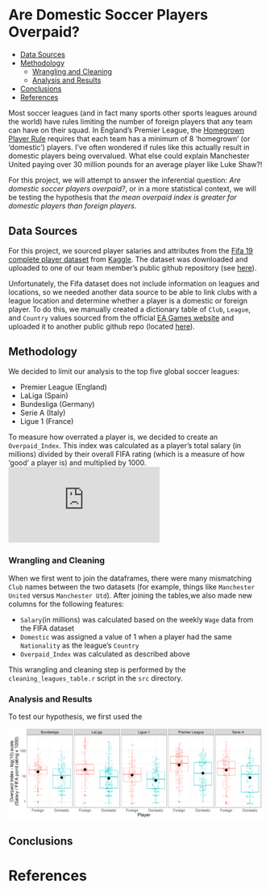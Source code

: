 Are Domestic Soccer Players Overpaid?
================

  - [Data Sources](#data-sources)
  - [Methodology](#methodology)
      - [Wrangling and Cleaning](#wrangling-and-cleaning)
      - [Analysis and Results](#analysis-and-results)
  - [Conclusions](#conclusions)
  - [References](#references)

Most soccer leagues (and in fact many sports other sports leagues around
the world) have rules limiting the number of foreign players that any
team can have on their squad. In England’s Premier League, the
[Homegrown Player
Rule](https://en.wikipedia.org/wiki/Homegrown_Player_Rule_\(England\))
requires that each team has a minimum of 8 ‘homegrown’ (or ‘domestic’)
players. I’ve often wondered if rules like this actually result in
domestic players being overvalued. What else could explain Manchester
United paying over 30 million pounds for an average player like Luke
Shaw?\!

For this project, we will attempt to answer the inferential question:
*Are domestic soccer players overpaid?*, or in a more statistical
context, we will be testing the hypothesis that *the mean overpaid index
is greater for domestic players than foreign players*.

## Data Sources

For this project, we sourced player salaries and attributes from the
[Fifa 19 complete player
dataset](https://www.kaggle.com/karangadiya/fifa19) from
[Kaggle](www.kaggle.com). The dataset was downloaded and uploaded to one
of our team member’s public github repository (see
[here](https://raw.githubusercontent.com/mglu123/live_dash_demo/master/data-2.csv)).

Unfortunately, the Fifa dataset does not include information on leagues
and locations, so we needed another data source to be able to link clubs
with a league location and determine whether a player is a domestic or
foreign player. To do this, we manually created a dictionary table of
`Club`, `League`, and `Country` values sourced from the official [EA
Games
website](https://www.ea.com/games/fifa/news/fifa-19-leagues-and-teams)
and uploaded it to another public github repo (located
[here](https://github.com/hwilliams10/fifa_data/blob/master/clubs_and_leagues.csv)).

## Methodology

We decided to limit our analysis to the top five global soccer leagues:

  - Premier League (England)
  - LaLiga (Spain)
  - Bundesliga (Germany)
  - Serie A (Italy)
  - Ligue 1 (France)

To measure how overrated a player is, we decided to create an
`Overpaid_Index`. This index was calculated as a player’s total salary
(in millions) divided by their overall FIFA rating (which is a measure
of how ‘good’ a player is) and multiplied by 1000.   
![ Overpaid\\ Index = \\frac{salary (\\$M)}{FIFA\\ rating}1000
](https://latex.codecogs.com/png.latex?%20Overpaid%5C%20Index%20%3D%20%5Cfrac%7Bsalary%20%28%5C%24M%29%7D%7BFIFA%5C%20rating%7D1000%20
" Overpaid\\ Index = \\frac{salary (\\$M)}{FIFA\\ rating}1000 ")  

### Wrangling and Cleaning

When we first went to join the dataframes, there were many mismatching
`Club` names between the two datasets (for example, things like
`Manchester United` versus `Manchester Utd`). After joining the
tables,we also made new columns for the following features:

  - `Salary`(in millions) was calculated based on the weekly `Wage` data
    from the FIFA dataset
  - `Domestic` was assigned a value of 1 when a player had the same
    `Nationality` as the league’s `Country`
  - `Overpaid_Index` was calculated as described above

This wrangling and cleaning step is performed by the
`cleaning_leagues_table.r` script in the `src` directory.

### Analysis and Results

To test our hypothesis, we first used the

![](../results/img/overpaid_plot.png)

## Conclusions

# References
